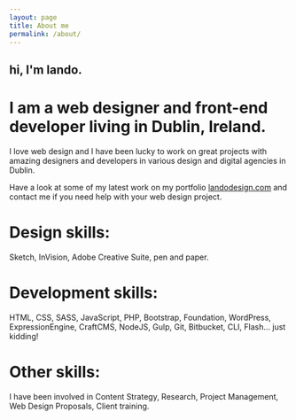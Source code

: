 ```yaml
---
layout: page
title: About me
permalink: /about/
---
```


## hi, I'm lando.
# I am a web designer and front-end developer living in Dublin, Ireland.

I love web design and I have been lucky to work on great projects with amazing designers and developers in various design and digital agencies in Dublin.

Have a look at some of my latest work on my portfolio [landodesign.com](http://landodesign.com/) and contact me if you need help with your web design project.

# Design skills:
Sketch, InVision, Adobe Creative Suite, pen and paper.

# Development skills:
HTML, CSS, SASS, JavaScript, PHP, Bootstrap, Foundation, WordPress, ExpressionEngine, CraftCMS, NodeJS, Gulp, Git, Bitbucket, CLI, Flash... just kidding!

# Other skills:
I have been involved in Content Strategy, Research, Project Management, Web Design Proposals, Client training. 



